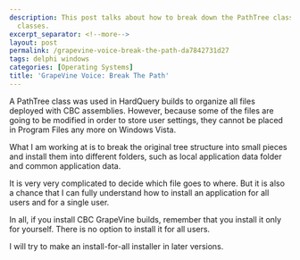 ```yaml
---
description: This post talks about how to break down the PathTree class into smaller
  classes.
excerpt_separator: <!--more-->
layout: post
permalink: /grapevine-voice-break-the-path-da7842731d27
tags: delphi windows
categories: [Operating Systems]
title: 'GrapeVine Voice: Break The Path'
---
```

A PathTree class was used in HardQuery builds to organize all files deployed with CBC assemblies. However, because some of the files are going to be modified in order to store user settings, they cannot be placed in Program Files any more on Windows Vista.
<!--more-->

What I am working at is to break the original tree structure into small pieces and install them into different folders, such as local application data folder and common application data.

It is very very complicated to decide which file goes to where. But it is also a chance that I can fully understand how to install an application for all users and for a single user.

In all, if you install CBC GrapeVine builds, remember that you install it only for yourself. There is no option to install it for all users.

I will try to make an install-for-all installer in later versions.
